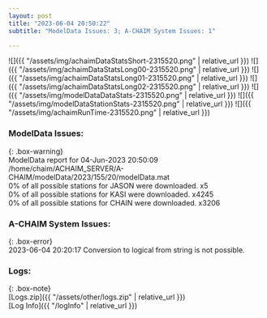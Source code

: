 ```yaml
---
layout: post
title: "2023-06-04 20:50:22"
subtitle: "ModelData Issues: 3; A-CHAIM System Issues: 1"

---
```


![]({{ "/assets/img/achaimDataStatsShort-2315520.png" | relative_url }})
![]({{ "/assets/img/achaimDataStatsLong00-2315520.png" | relative_url }})
![]({{ "/assets/img/achaimDataStatsLong01-2315520.png" | relative_url }})
![]({{ "/assets/img/achaimDataStatsLong02-2315520.png" | relative_url }})
![]({{ "/assets/img/modelDataDataStats-2315520.png" | relative_url }})
![]({{ "/assets/img/modelDataStationStats-2315520.png" | relative_url }})
![]({{ "/assets/img/achaimRunTime-2315520.png" | relative_url }})


### ModelData Issues:  
  
{: .box-warning}  
 ModelData report for 04-Jun-2023 20:50:09   
 /home/chaim/ACHAIM_SERVER/A-CHAIM/modelData/2023/155/20/modelData.mat   
 0% of all possible stations for JASON were downloaded. x5   
 0% of all possible stations for KASI were downloaded. x4245   
 0% of all possible stations for CHAIN were downloaded. x3206   
  
### A-CHAIM System Issues:  
  
{: .box-error}  
2023-06-04 20:20:17 Conversion to logical from string is not possible.  

### Logs:  
  
{: .box-note}  
[Logs.zip]({{ "/assets/other/logs.zip" | relative_url }})  
[Log Info]({{ "/logInfo" | relative_url }})  
